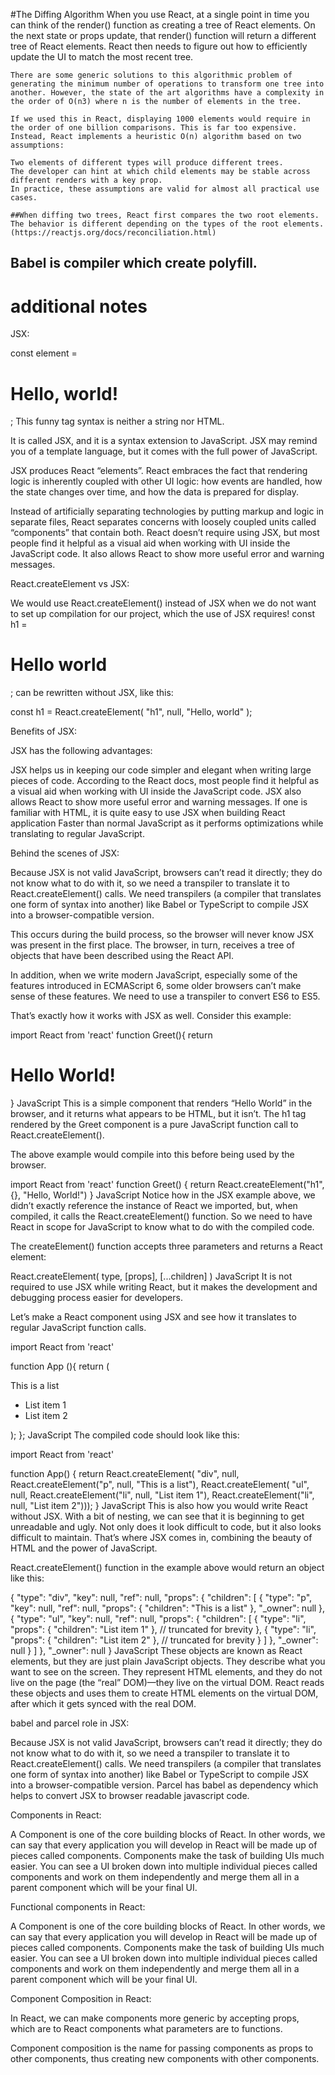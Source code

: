 #The Diffing Algorithm
    When you use React, at a single point in time you can think of the render() function as creating a tree of React elements. On the next state or props update, that render() function will return a different tree of React elements. React then needs to figure out how to efficiently update the UI to match the most recent tree.

    There are some generic solutions to this algorithmic problem of generating the minimum number of operations to transform one tree into another. However, the state of the art algorithms have a complexity in the order of O(n3) where n is the number of elements in the tree.

    If we used this in React, displaying 1000 elements would require in the order of one billion comparisons. This is far too expensive. Instead, React implements a heuristic O(n) algorithm based on two assumptions:

    Two elements of different types will produce different trees.
    The developer can hint at which child elements may be stable across different renders with a key prop.
    In practice, these assumptions are valid for almost all practical use cases.

    ##When diffing two trees, React first compares the two root elements. The behavior is different depending on the types of the root elements. (https://reactjs.org/docs/reconciliation.html)
    
  ## Babel is compiler which create polyfill.

  # additional notes 

  JSX:

const element = <h1>Hello, world!</h1>;
This funny tag syntax is neither a string nor HTML.

It is called JSX, and it is a syntax extension to JavaScript. JSX may remind you of a template language, but it comes with the full power of JavaScript.

JSX produces React “elements”. 
React embraces the fact that rendering logic is inherently coupled with other UI logic: how events are handled, how the state changes over time, and how the data is prepared for display.

Instead of artificially separating technologies by putting markup and logic in separate files, React separates concerns with loosely coupled units called “components” that contain both. 
React doesn’t require using JSX, but most people find it helpful as a visual aid when working with UI inside the JavaScript code. It also allows React to show more useful error and warning messages.

React.createElement vs JSX:

We would use React.createElement() instead of JSX when we do not want to set up compilation for our project, which the use of JSX requires!
const h1 = <h1>Hello world</h1>;
can be rewritten without JSX, like this:

const h1 = React.createElement(
  "h1",
  null,
  "Hello, world"
);

Benefits of JSX:

JSX has the following advantages:

JSX helps us in keeping our code simpler and elegant when writing large pieces of code.
According to the React docs, most people find it helpful as a visual aid when working with UI inside the JavaScript code.
JSX also allows React to show more useful error and warning messages.
If one is familiar with HTML, it is quite easy to use JSX when building React application
Faster than normal JavaScript as it performs optimizations while translating to regular JavaScript.

Behind the scenes of JSX:

Because JSX is not valid JavaScript, browsers can’t read it directly; they do not know what to do with it, so we need a transpiler to translate it to React.createElement() calls. We need transpilers (a compiler that translates one form of syntax into another) like Babel or TypeScript to compile JSX into a browser-compatible version.

This occurs during the build process, so the browser will never know JSX was present in the first place. The browser, in turn, receives a tree of objects that have been described using the React API.

In addition, when we write modern JavaScript, especially some of the features introduced in ECMAScript 6, some older browsers can’t make sense of these features. We need to use a transpiler to convert ES6 to ES5.

That’s exactly how it works with JSX as well. Consider this example:

import React from 'react'
function Greet(){
  return <h1>Hello World!</h1>
}
JavaScript
This is a simple component that renders “Hello World” in the browser, and it returns what appears to be HTML, but it isn’t. The h1 tag rendered by the Greet component is a pure JavaScript function call to React.createElement().

The above example would compile into this before being used by the browser.

import React from 'react'
function Greet() {
  return React.createElement("h1", {}, "Hello, World!")
}
JavaScript
Notice how in the JSX example above, we didn’t exactly reference the instance of React we imported, but, when compiled, it calls the React.createElement() function. So we need to have React in scope for JavaScript to know what to do with the compiled code.

The createElement() function accepts three parameters and returns a React element:

React.createElement(
  type,
  [props],
  [...children]
)
JavaScript
It is not required to use JSX while writing React, but it makes the development and debugging process easier for developers.

Let’s make a React component using JSX and see how it translates to regular JavaScript function calls.

import React from 'react'

  function App (){
    return (
      <div>
    <p>This is a list</p>
    <ul>
      <li>List item 1</li>
      <li>List item 2</li>
    </ul>
  </div>
  );
};
JavaScript
The compiled code should look like this:

import React from 'react'

function App() {
  return React.createElement(
    "div",
    null,
    React.createElement("p", null, "This is a list"),
    React.createElement(
    "ul",
    null,
    React.createElement("li", null, "List item 1"),
    React.createElement("li", null, "List item 2")));
  }
JavaScript
This is also how you would write React without JSX. With a bit of nesting, we can see that it is beginning to get unreadable and ugly. Not only does it look difficult to code, but it also looks difficult to maintain. That’s where JSX comes in, combining the beauty of HTML and the power of JavaScript.

React.createElement() function in the example above would return an object like this:

{
    "type": "div",
    "key": null,
    "ref": null,
    "props": {
      "children": [
        {
          "type": "p",
          "key": null,
          "ref": null,
          "props": {
            "children": "This is a list"
          },
          "_owner": null
        },
        {
          "type": "ul",
          "key": null,
          "ref": null,
          "props": {
            "children": [
              {
                "type": "li",
                "props": {
                  "children": "List item 1"
                },
                // truncated for brevity
              },
              {
                "type": "li",
                "props": {
                  "children": "List item 2"
                },
                // truncated for brevity
              }
            ]
          },
          "_owner": null
        }
      ]
    },
    "_owner": null
}
JavaScript
These objects are known as React elements, but they are just plain JavaScript objects. They describe what you want to see on the screen. They represent HTML elements, and they do not live on the page (the “real” DOM)—they live on the virtual DOM. React reads these objects and uses them to create HTML elements on the virtual DOM, after which it gets synced with the real DOM.


babel and parcel role in JSX:

Because JSX is not valid JavaScript, browsers can’t read it directly; they do not know what to do with it, so we need a transpiler to translate it to React.createElement() calls. We need transpilers (a compiler that translates one form of syntax into another) like Babel or TypeScript to compile JSX into a browser-compatible version. Parcel has babel as dependency which helps to convert JSX to browser readable javascript code.

Components in React:

A Component is one of the core building blocks of React. In other words, we can say that every application you will develop in React will be made up of pieces called components. Components make the task of building UIs much easier. You can see a UI broken down into multiple individual pieces called components and work on them independently and merge them all in a parent component which will be your final UI. 

Functional components in React:

A Component is one of the core building blocks of React. In other words, we can say that every application you will develop in React will be made up of pieces called components. Components make the task of building UIs much easier. You can see a UI broken down into multiple individual pieces called components and work on them independently and merge them all in a parent component which will be your final UI. 

Component Composition in React:

In React, we can make components more generic by accepting props, which are to React components what parameters are to functions.

Component composition is the name for passing components as props to other components, thus creating new components with other components.

